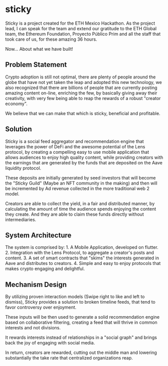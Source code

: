 # sticky

Sticky is a project created for the ETH Mexico Hackathon. As the project lead, I can speak for the team and extend our gratitude to the ETH Global team, the Ethereum Foundation, Proyecto Público Prim and all the staff that took care of us, for these amazing 36 hours.

Now... About what we have built! 

##  Problem Statement

Crypto adoption is still not optimal, there are plenty of people around the globe that have not yet taken the leap and adopted this new technology, we also recognized that there are billions of people that are currently posting amazing content on-line, enriching the few, by basically giving away their creativity, with very few being able to reap the rewards of a robust "creator economy".   

We believe that we can make that which is sticky, beneficial and profitable.

## Solution

Sticky is a social feed aggregator and recommendation engine that leverages the power of DeFi and the awesome potential of the Lens protocol, by creating a compelling easy to use mobile application that allows audiences to enjoy high quality content, while providing creators with the earnings that are generated by the funds that are deposited on the Aave liquidity protocol.

These deposits are initially generated by seed investors that will become the "Sticky Guild" (Maybe an NFT community in the making) and then will be incremented by Ad revenue collected in the more traditional web 2 model.

Creators are able to collect the yield, in a fair and distributed manner, by calculating the amount of time the audience spends enjoying the content they create. And they are able to claim these funds directly without intermediaries.
## System Architecture

The system is comprised by:
    1. A Mobile Application, developed on flutter.
    2. Integration with the Lens Protocol, to aggregate a creator's posts and content.
    3. A set of smart contracts that "skims" the interests generated in Aave and distributes to creators.
    4. Simple and easy to enjoy protocols that makes crypto engaging and delightful.

## Mechanism Design

By utilizing proven interaction models (Swipe right to like and left to dismiss), Sticky provides a solution to broken timeline feeds, that tend to favor controversy over enjoyment.

These inputs will be then used to generate a solid recommendation engine based on collaborative filtering, creating a feed that will thrive in common interests and not divisions. 

It rewards interests instead of relationships in a "social graph" and brings back the joy of engaging with social media.

In return, creators are rewarded, cutting out the middle man and lowering substantially the take rate that centralized organizations reap.